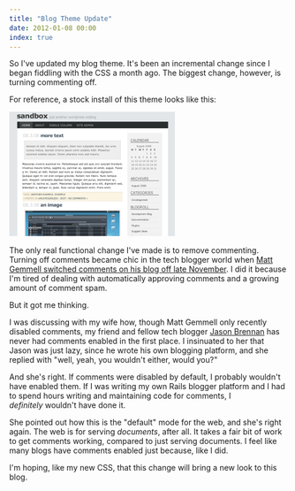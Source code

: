 ```yaml
---
title: "Blog Theme Update"
date: 2012-01-08 00:00
index: true
---
```


So I've updated my blog theme. It's been an incremental change since I began fiddling with the CSS a month ago. The biggest change, however, is turning commenting off.

For reference, a stock install of this theme looks like this:&nbsp;

 ![](/img/import/blog/2012/01/blog-theme-update/E6BD8164D3DD441ABD6012EB463037D0.png)

The only real functional change I've made is to remove commenting. Turning off comments became chic in the tech blogger world when [Matt Gemmell switched comments on his blog off late November](http://mattgemmell.com/2011/11/29/comments-off/). I did it because I'm tired of dealing with automatically approving comments and a growing amount of comment spam.

But it got me thinking.

I was discussing with my wife how, though Matt Gemmell only recently disabled comments, my friend and fellow tech blogger [Jason Brennan](http://nearthespeedoflight.com/) has never had comments enabled in the first place. I&nbsp;insinuated&nbsp;to her that Jason was just lazy, since he wrote his own blogging platform, and she replied with "well, yeah, you wouldn't either, would you?"

And she's right. If comments were disabled by default, I probably wouldn't have enabled them. If I was writing my own Rails blogger platform and I had to spend hours writing and maintaining code for comments, I _definitely_&nbsp;wouldn't have done it.

She pointed out how this is the "default" mode for the web, and she's right again. The web is for serving _documents_, after all. It takes a fair bit of work to get comments working, compared to just serving documents. I feel like many blogs have comments enabled just because, like I did.

I'm hoping, like my new CSS, that this change will bring a new look to this blog.

<!-- more -->
